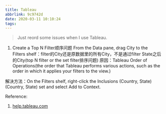 ```yaml
---
title: Tableau
abbrlink: 9c9742d
date: 2020-03-11 10:10:24
tags:
---
```

> Just reord some issues when I use Tableau.
<!-- more -->
1. Create a Top N Filter顺序问题
From the Data pane, drag City to the Filters shelf：filter的City还是原数据里的所有City，不是通过filter State之后的City(top N filter or the set filter排序问题)
原因：Tableau Order of Operations(the order that Tableau performs various actions, such as the order in which it applies your filters to the view.)

解决方法：On the Filters shelf, right-click the Inclusions (Country, State) (Country, State) set and select Add to Context.




Reference:
1. [help.tableau.com](https://help.tableau.com/current/guides/get-started-tutorial/en-us/get-started-tutorial-drilldown.htm)
